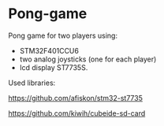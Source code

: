 # Pong-game
Pong game for two players using:
* STM32F401CCU6
* two analog joysticks (one for each player)
* lcd display ST7735S.



Used libraries:

https://github.com/afiskon/stm32-st7735

https://github.com/kiwih/cubeide-sd-card
